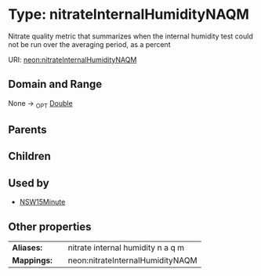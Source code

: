
# Type: nitrateInternalHumidityNAQM


Nitrate quality metric that summarizes when the internal humidity test could not be run over the averaging period, as a percent

URI: [neon:nitrateInternalHumidityNAQM](https://data.neonscience.org/nitrateInternalHumidityNAQM)


## Domain and Range

None ->  <sub>OPT</sub> [Double](types/Double.md)

## Parents


## Children


## Used by

 * [NSW15Minute](NSW15Minute.md)

## Other properties

|  |  |  |
| --- | --- | --- |
| **Aliases:** | | nitrate internal humidity n a q m |
| **Mappings:** | | neon:nitrateInternalHumidityNAQM |

